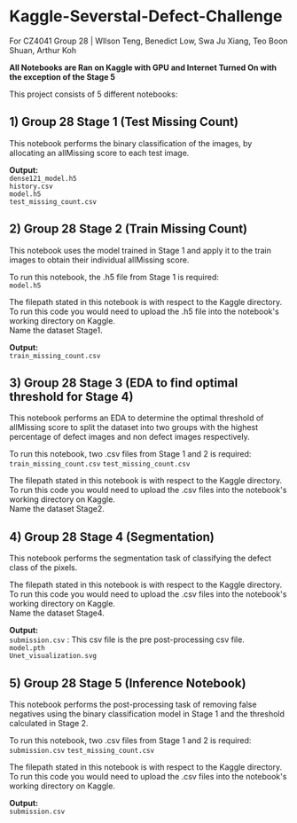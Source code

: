 # Kaggle-Severstal-Defect-Challenge
For CZ4041 Group 28 | WIlson Teng, Benedict Low, Swa Ju Xiang, Teo Boon Shuan, Arthur Koh

**All Notebooks are Ran on Kaggle with GPU and Internet Turned On with the exception of the Stage 5**

This project consists of 5 different notebooks:        

## 1) **Group 28 Stage 1 (Test Missing Count)**        
This notebook performs the binary classification of the images, by allocating an allMissing score to each test image.       
                      
**Output:**          
	`dense121_model.h5`            
	`history.csv`               
	`model.h5`                  
	`test_missing_count.csv`            
                   
## 2) **Group 28 Stage 2 (Train Missing Count)**                     
This notebook uses the model trained in Stage 1 and apply it to the train images to obtain their individual allMissing score.                  

To run this notebook, the .h5 file from Stage 1 is required:                    
	`model.h5`                     
	     
The filepath stated in this notebook is with respect to the Kaggle directory.                   
To run this code you would need to upload the .h5 file into the notebook's working directory on Kaggle.                    
Name the dataset Stage1.                   
	
**Output:**                      
	`train_missing_count.csv`                             

## 3) **Group 28 Stage 3 (EDA to find optimal threshold for Stage 4)**                             
This notebook performs an EDA to determine the optimal threshold of allMissing score to split the dataset into two groups with the highest percentage of defect images and non defect images respectively.                    
                 
To run this notebook, two .csv files from Stage 1 and 2 is required:
	`train_missing_count.csv`
	`test_missing_count.csv`
	           
The filepath stated in this notebook is with respect to the Kaggle directory. 
To run this code you would need to upload the .csv files into the notebook's working directory on Kaggle.                        
Name the dataset Stage2.
                            
## 4) Group 28 Stage 4 (Segmentation)    
This notebook performs the segmentation task of classifying the defect class of the pixels.                    
                	           
The filepath stated in this notebook is with respect to the Kaggle directory. 
To run this code you would need to upload the .csv files into the notebook's working directory on Kaggle.                        
Name the dataset Stage4.

**Output:**                      
	`submission.csv` : This csv file is the pre post-processing csv file.                   
        `model.pth`                    
        `Unet_visualization.svg`                      

## 5) Group 28 Stage 5 (Inference Notebook)                           
This notebook performs the post-processing task of removing false negatives using the binary classification model in Stage 1 and the threshold calculated in Stage 2.                    
                 
To run this notebook, two .csv files from Stage 1 and 2 is required:
         `submission.csv`
	`test_missing_count.csv`

The filepath stated in this notebook is with respect to the Kaggle directory. 
To run this code you would need to upload the .csv files into the notebook's working directory on Kaggle.    
	           
**Output:**                      
	`submission.csv`

